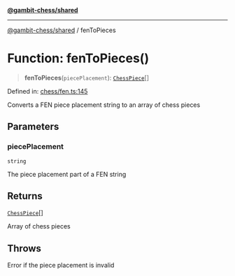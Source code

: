 [**@gambit-chess/shared**](../README.md)

***

[@gambit-chess/shared](../globals.md) / fenToPieces

# Function: fenToPieces()

> **fenToPieces**(`piecePlacement`): [`ChessPiece`](../interfaces/ChessPiece.md)[]

Defined in: [chess/fen.ts:145](https://github.com/cango91/gambit-chess/blob/d79bd73a9b1359341cbe89b368f1eb5b66a60564/shared/src/chess/fen.ts#L145)

Converts a FEN piece placement string to an array of chess pieces

## Parameters

### piecePlacement

`string`

The piece placement part of a FEN string

## Returns

[`ChessPiece`](../interfaces/ChessPiece.md)[]

Array of chess pieces

## Throws

Error if the piece placement is invalid
